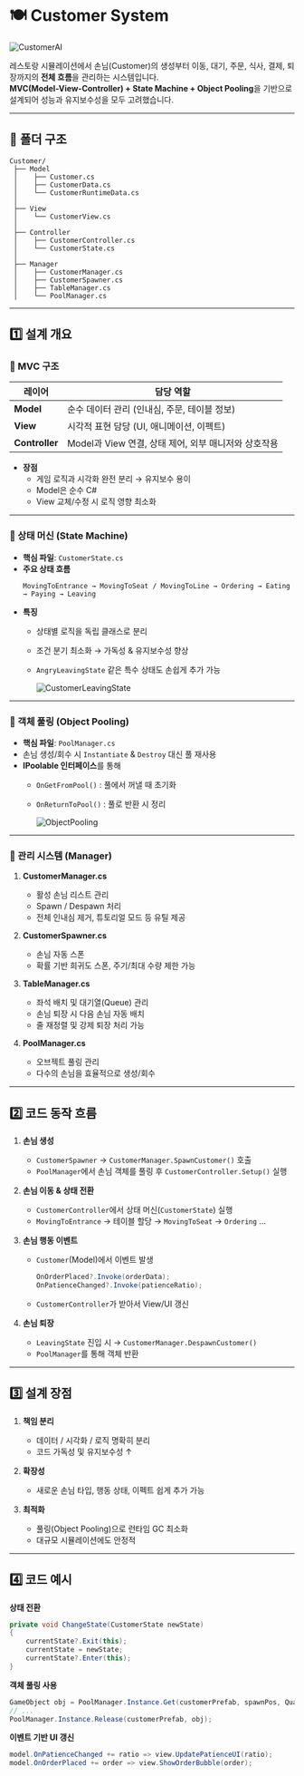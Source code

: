 # 🍽 Customer System

![CustomerAI](https://github.com/user-attachments/assets/2d2fc1e8-86af-4230-a8dd-10b1339b1fb3)


레스토랑 시뮬레이션에서 손님(Customer)의 생성부터 이동, 대기, 주문, 식사, 결제, 퇴장까지의 **전체 흐름**을 관리하는 시스템입니다.  
**MVC(Model-View-Controller) + State Machine + Object Pooling**을 기반으로 설계되어 성능과 유지보수성을 모두 고려했습니다.

---

## 📂 폴더 구조

```
Customer/
 ├── Model
 │    ├── Customer.cs
 │    ├── CustomerData.cs
 │    └── CustomerRuntimeData.cs
 │
 ├── View
 │    └── CustomerView.cs
 │
 ├── Controller
 │    ├── CustomerController.cs
 │    └── CustomerState.cs
 │
 ├── Manager
 │    ├── CustomerManager.cs
 │    ├── CustomerSpawner.cs
 │    ├── TableManager.cs
 │    └── PoolManager.cs
```

---

## 1️⃣ 설계 개요

### 🔹 MVC 구조

| 레이어      | 담당 역할 |
|------------|---------------------------------------------|
| **Model**  | 순수 데이터 관리 (인내심, 주문, 테이블 정보) |
| **View**   | 시각적 표현 담당 (UI, 애니메이션, 이펙트)     |
| **Controller** | Model과 View 연결, 상태 제어, 외부 매니저와 상호작용 |

- **장점**
  - 게임 로직과 시각화 완전 분리 → 유지보수 용이
  - Model은 순수 C#
  - View 교체/수정 시 로직 영향 최소화

---

### 🔹 상태 머신 (State Machine)

- **핵심 파일**: `CustomerState.cs`
- **주요 상태 흐름**
  ```
  MovingToEntrance → MovingToSeat / MovingToLine → Ordering → Eating → Paying → Leaving
  ```
- **특징**
  - 상태별 로직을 독립 클래스로 분리
  - 조건 분기 최소화 → 가독성 & 유지보수성 향상
  - `AngryLeavingState` 같은 특수 상태도 손쉽게 추가 가능
 
    ![CustomerLeavingState](https://github.com/user-attachments/assets/ed04ea06-ff57-441a-89a1-a33c85be7f50)

---

### 🔹 객체 풀링 (Object Pooling)

- **핵심 파일**: `PoolManager.cs`
- 손님 생성/회수 시 `Instantiate` & `Destroy` 대신 풀 재사용
- **IPoolable 인터페이스**를 통해
  - `OnGetFromPool()` : 풀에서 꺼낼 때 초기화
  - `OnReturnToPool()` : 풀로 반환 시 정리
 
    ![ObjectPooling](https://github.com/user-attachments/assets/da3e73ed-299d-45f5-a070-b2c4d0a2e05c)

---

### 🔹 관리 시스템 (Manager)

1. **CustomerManager.cs**
   - 활성 손님 리스트 관리
   - Spawn / Despawn 처리
   - 전체 인내심 제거, 튜토리얼 모드 등 유틸 제공

2. **CustomerSpawner.cs**
   - 손님 자동 스폰
   - 확률 기반 희귀도 스폰, 주기/최대 수량 제한 가능

3. **TableManager.cs**
   - 좌석 배치 및 대기열(Queue) 관리
   - 손님 퇴장 시 다음 손님 자동 배치
   - 줄 재정렬 및 강제 퇴장 처리 가능

4. **PoolManager.cs**
   - 오브젝트 풀링 관리
   - 다수의 손님을 효율적으로 생성/회수

---

## 2️⃣ 코드 동작 흐름

1. **손님 생성**
   - `CustomerSpawner` → `CustomerManager.SpawnCustomer()` 호출
   - `PoolManager`에서 손님 객체를 풀링 후 `CustomerController.Setup()` 실행

2. **손님 이동 & 상태 전환**
   - `CustomerController`에서 상태 머신(`CustomerState`) 실행
   - `MovingToEntrance` → 테이블 할당 → `MovingToSeat` → `Ordering` …

3. **손님 행동 이벤트**
   - `Customer`(Model)에서 이벤트 발생
     ```csharp
     OnOrderPlaced?.Invoke(orderData);
     OnPatienceChanged?.Invoke(patienceRatio);
     ```
   - `CustomerController`가 받아서 View/UI 갱신

4. **손님 퇴장**
   - `LeavingState` 진입 시 → `CustomerManager.DespawnCustomer()`
   - `PoolManager`를 통해 객체 반환

---

## 3️⃣ 설계 장점

1. **책임 분리**
   - 데이터 / 시각화 / 로직 명확히 분리
   - 코드 가독성 및 유지보수성 ↑

2. **확장성**
   - 새로운 손님 타입, 행동 상태, 이펙트 쉽게 추가 가능

3. **최적화**
   - 풀링(Object Pooling)으로 런타임 GC 최소화
   - 대규모 시뮬레이션에도 안정적

---

## 4️⃣ 코드 예시

**상태 전환**
```csharp
private void ChangeState(CustomerState newState)
{
    currentState?.Exit(this);
    currentState = newState;
    currentState?.Enter(this);
}
```

**객체 풀링 사용**
```csharp
GameObject obj = PoolManager.Instance.Get(customerPrefab, spawnPos, Quaternion.identity);
// ...
PoolManager.Instance.Release(customerPrefab, obj);
```

**이벤트 기반 UI 갱신**
```csharp
model.OnPatienceChanged += ratio => view.UpdatePatienceUI(ratio);
model.OnOrderPlaced += order => view.ShowOrderBubble(order);
```
